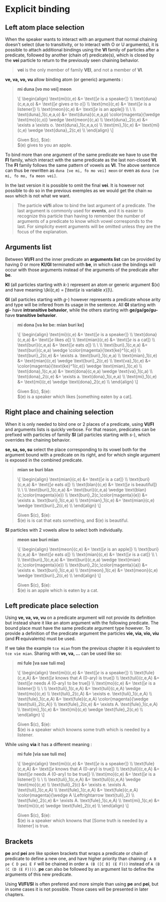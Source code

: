 # Explicit binding

## Left atom place selection

When the speaker wants to interact with an argument that normal chaining doesn't
select (due to transitivity, or to interact with O or U arguments), it is
possible to attach additional bindings using the __VI__ family of particles
after a predicate, followed by another (chain of) predicate(s), which is closed
by the __vei__ particle to return to the previously seen chaining behavior.

> __vei__ is the only member of family __VEI__, and not a member of __VI__.

__ve, va, vo, vu__ allow binding atom (or generic) arguments :

> __mi duna [vo mo vei] meon__
>
> \\[ \begin{align}
> \text{mi}(c,e)         &= \text{[$e$ is a speaker]} \\\\
> \text{duna}(c,e,a,o)   &= \text{[$e$ gives $a$ to $o$]} \\\\
> \text{mo}(c,e)         &= \text{[$e$ is a listener]} \\\\
> \text{meon}(c,e)       &= \text{[$e$ is an apple]} \\\\
> \\ \\\\
> \text{duna}_1(c,e,a,o) &= \text{duna}(c,e,a,p) \color{magenta}{\wedge \text{mo}(c,o)} \wedge \text{meon}(c,a) \\\\
> \text{duna}_2(c,e)     &= \exists a \exists o. \text{duna}_1(c,e,a,o) \\\\
> \text{mi}_1(c,e)       &= \text{mi}(c,e) \wedge \text{duna}_2(c,e) \\\\
> \end{align} \\]
> 
> Given $(c), $(e):\
> $(e) gives to you an apple.

To bind more than one argument of the same predicate we have to use the __FI__
family, which interact with the same predicate as the last non-closed __VI__.
The __FI__ family follows the same pattern of vowels as __VI__.
The above sentence can thus be rewritten as `duna [ve mi, fo mo vei] meon` or
even as `duna [ve mi, fo mo, fa meon vei]`.

In the last version it is possible to omit the final __vei__. It is however not
possible to do so in the previous exemples as we would get the chain `mo meon`
which is not what we want.

> The particle __vi/fi__ allow to bind the last argument of a predicate. The
> last argument is commonly used for __events__, and it is easier to recognize
> this particle than having to remember the number of arguments of a predicate
> to know which vowel corresponds to the last. For simplicity event arguments
> will be omitted unless they are the focus of the explanation.

## Arguments list

Between __VI/FI__ and the inner predicate an __arguments list__ can be provided
by having 0 or more __KI/GI__ terminated with __be__, in which case the bindings
will occur with those arguments instead of the arguments of the predicate after
__be__.

__KI__ (all particles starting with _k-_) represent an atom or generic argument
$(x) and have meaning \\(ki(c,e) = \[\text{$e$ is variable $x$}\]\\).

__GI__ (all particles starting with _g-_) however represents a predicate whose
arity and type will be infered from its usage in the sentence. All __GI__
starting with __gi-__ have __intransitive behavior__, while the others starting
with __ge/ga/go/gu-__ have __transitive behavior__.

> __mi dona [va ke be: mian buri ke]__
> 
> \\[ \begin{align}
> \text{mi}(c,e)         &= \text{[$e$ is a speaker]} \\\\
> \text{dona}(c,e,a)     &= \text{[$e$ likes $a$]} \\\\
> \text{mian}(c,e)       &= \text{[$e$ is a cat]} \\\\
> \text{buri}(c,e,a)     &= \text{[$e$ eats $a$]} \\\\
> \\ \\\\
> \text{buri}_1(c,e,a)   &= \text{buri}(c,e,a) \wedge \color{magenta}{\text{ke}^1(c,e)} \\\\
> \text{buri}_2(c,e)     &= \exists a. \text{buri}_1(c,e,a) \\\\
> \text{mian}_1(c,e)     &= \text{mian}(c,e) \wedge \text{buri}_2(c,e) \\\\
> \text{va}_1(c,e)       &= \color{magenta}{\text{ke}^1(c,e)} \wedge \text{mian}_1(c,e) \\\\
> \text{dona}_1(c,e,a)   &= \text{dona}(c,e,a) \wedge \text{va}_1(c,a) \\\\
> \text{dona}_2(c,e)     &= \exists a. \text{dona}_1(c,e,a) \\\\
> \text{mi}_1(c,e)       &= \text{mi}(c,e) \wedge \text{dona}_2(c,e) \\\\
> \end{align} \\]
>
> Given $(c), $(e):\
> $(e) is a speaker which likes [something eaten by a cat].

## Right place and chaining selection

When it is only needed to bind one or 2 places of a predicate, using __VI/FI__
and arguments lists is quickly verbose. For that reason, predicates can be
prefixed with particles of familly __SI__ (all particles starting with _s-_),
which overrides the chaining behavior.

__se, sa, so, su__ select the place corresponding to its vowel both for the
argument bound with a predicate on its right, and for which single argument is
exposed in the combined predicate.

> __mian se buri blan__
>
> \\[ \begin{align}
> \text{mian}(c,e)                     &= \text{[$e$ is a cat]} \\\\
> \text{buri}(c,e,a)                   &= \text{[$e$ eats $a$]} \\\\
> \text{blan}(c,e)                     &= \text{[$e$ is beautiful]} \\\\
> \\ \\\\
> \text{buri}_1(c,e,a)                 &= \text{buri}(c,e,a) \wedge \text{blan}(c,\color{magenta}{e}) \\\\
> \text{buri}_2(c,\color{magenta}{e})  &= \exists a. \text{buri}_1(c,e,a) \\\\
> \text{mian}_1(c,e)                   &= \text{mian}(c,e) \wedge \text{buri}_2(c,e) \\\\
> \end{align} \\]
>
> Given $(c), $(e):\
> $(e) is is cat that eats something, and $(e) is beautiful.

__SI__ particles with 2 vowels allow to select both individually.

> __meon sae buri mian__
>
> \\[ \begin{align}
> \text{meon}(c,e)                    &= \text{[$e$ is an apple]} \\\\
> \text{buri}(c,e,a)                  &= \text{[$e$ eats $a$]} \\\\
> \text{mian}(c,e)                    &= \text{[$e$ is a cat]} \\\\
> \\ \\\\
> \text{buri}_1(c,e,a)                &= \text{buri}(c,e,a) \wedge \text{mian}(c,\color{magenta}{e}) \\\\
> \text{buri}_2(c,\color{magenta}{a}) &= \exists e. \text{buri}_1(c,e,a) \\\\
> \text{meon}_1(c,e)                  &= \text{meon}(c,e) \wedge \text{buri}_2(c,e) \\\\
> \end{align} \\]
>
> Given $(c), $(e):\
> $(e) is an apple which is eaten by a cat.

## Left predicate place selection

Using __ve, va, vo, vu__ on a predicate argument will not provide its
definition but instead share it like an atom argument with the following
predicate. The bound place must have the same predicate argument type however.
To provide a definition of the predicate argument the particles __vie, via, vio,
viu__ (and __FI__ equivalents) must be used.

If we take the example `tce mian` from the previous chapter it is equivalent to
`tce vie mian`. Sharing with __ve, va, ...__ can be used like so:

> __mi fule [va sae tuli mo]__
> 
> \\[ \begin{align}
> \text{mi}(c,e)                    &= \text{[$e$ is a speaker]} \\\\
> \text{fule}(c,e,A)                &= \text{[$e$ knows that $A$ (0-ary) is true]} \\\\
> \text{tuli}(c,e,A)                &= \text{[$e$ needs $A$ (0-ary) to be true]} \\\\
> \text{mo}(c,e)                    &= \text{[$e$ is a listener]} \\\\
> \\ \\\\
> \text{tuli}_1(c,e,A)              &= \text{tuli}(c,e,A) \wedge \text{mo}(c,e) \\\\
> \text{tuli}_2(c,A)                &= \exists e. \text{tuli}_1(c,e,A) \\\\
> \text{fule}_1(c,e,A)              &= \text{fule}(c,e,A) \color{magenta}{\wedge \text{tuli}_2(c,A)} \\\\
> \text{fule}_2(c,e)                &= \exists A. \text{fule}_1(c,e,A) \\\\
> \text{mi}_1(c,e)                  &= \text{mi}(c,e) \wedge \text{fule}_2(c,e) \\\\
> \end{align} \\]
> 
> Given $(c), $(e):\
> $(e) is a speaker which knowns some truth which is needed by a listener.

While using __via__ it has a different meaning :

> __mi fule [via sae tuli mo]__
> 
> \\[ \begin{align}
> \text{mi}(c,e)                    &= \text{[$e$ is a speaker]} \\\\
> \text{fule}(c,e,A)                &= \text{[$e$ knows that $A$ (0-ary) is true]} \\\\
> \text{tuli}(c,e,A)                &= \text{[$e$ needs $A$ (0-ary) to be true]} \\\\
> \text{mo}(c,e)                    &= \text{[$e$ is a listener]} \\\\
> \\ \\\\
> \text{tuli}_1(c,e,A)              &= \text{tuli}(c,e,A) \wedge \text{mo}(c,e) \\\\
> \text{tuli}_2(c)                  &= \exists e. \exists A. \text{tuli}_1(c,e,A) \\\\
> \text{fule}_1(c,e,A)              &= \text{fule}(c,e,A) \color{magenta}{\wedge A \Leftrightarrow \text{tuli}_2} \\\\
> \text{fule}_2(c,e)                &= \exists A. \text{fule}_1(c,e,A) \\\\
> \text{mi}_1(c,e)                  &= \text{mi}(c,e) \wedge \text{fule}_2(c,e) \\\\
> \end{align} \\]
> 
> Given $(c), $(e):\
> $(e) is a speaker which knowns that [Some truth is needed by a listener] is true.

## Brackets

__pe__ and __pei__ are like spoken brackets that wraps a predicate or chain of
predicate to define a new one, and have higher priority than chaining : `A B pe
C D pei E F` will be chained in order `A (B ([C D] (E F)))` instead of `A (B (C
(D (E F))))`. __pe__ can also be followed by an argument list to define the
arguments of this new predicate.

Using __VI/FI/SI__ is often prefered and more simple than using __pe__ and
__pei__, but in some cases it is not possible. Those cases will be presented in
later chapters.